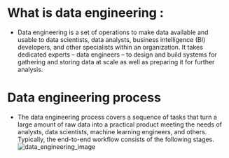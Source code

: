 # What is data engineering :
- Data engineering is a set of operations to make data available and usable to data scientists, data analysts, business intelligence (BI) developers, and other specialists within an organization. It takes dedicated experts – data engineers – to design and build systems for gathering and storing data at scale as well as preparing it for further analysis.

# Data engineering process
- The data engineering process covers a sequence of tasks that turn a large amount of raw data into a practical product meeting the needs of analysts, data scientists, machine learning engineers, and others. Typically, the end-to-end workflow consists of the following stages.
![data_engineering_image](https://www.altexsoft.com/static/blog-post/2023/11/41981453-7655-4463-9c06-cb6e80b69d04.webp)
